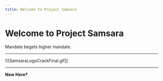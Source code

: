 ```yaml
---
title: Welcome to Project Samsara
---
```

# Welcome to Project Samsara
Mandate begets higher mandate.

---
![[SamsaraLogoCrackFinal.gif]]

___
**New Here?**
